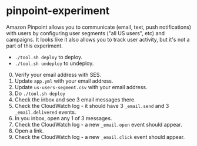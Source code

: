 # pinpoint-experiment

Amazon Pinpoint allows you to communicate (email, text, push notifications) with users by configuring user segments ("all US users", etc) and campaigns. It looks like it also allows you to track user activity, but it's not a part of this experiment.

* `./tool.sh deploy` to deploy.
* `./tool.sh undeploy` to undeploy.

0. Verify your email address with SES.
1. Update `app.yml` with your email address.
2. Update `us-users-segment.csv` with your email address.
3. Do `./tool.sh deploy`
4. Check the inbox and see 3 email messages there.
5. Check the CloudWatch log - it should have 3 `_email.send` and 3 `_email.delivered` events.
6. In you inbox, open any 1 of 3 messages.
7. Check the CloudWatch log - a new `_email.open` event should appear.
8. Open a link.
9. Check the CloudWatch log - a new `_email.click` event should appear.

